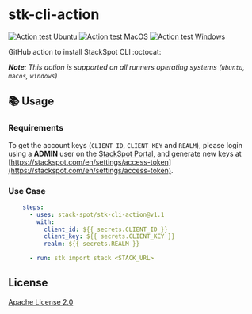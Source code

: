 # stk-cli-action

[![Action test Ubuntu](https://github.com/stack-spot/stk-cli-action/actions/workflows/action-test-ubuntu.yml/badge.svg)](https://github.com/stack-spot/stk-cli-action/actions/workflows/action-test-ubuntu.yml) [![Action test MacOS](https://github.com/stack-spot/stk-cli-action/actions/workflows/action-test-macos.yml/badge.svg)](https://github.com/stack-spot/stk-cli-action/actions/workflows/action-test-macos.yml) [![Action test Windows](https://github.com/stack-spot/stk-cli-action/actions/workflows/action-test-windows.yml/badge.svg)](https://github.com/stack-spot/stk-cli-action/actions/workflows/action-test-windows.yml)

GitHub action to install StackSpot CLI :octocat:

_**Note**: This action is supported on all runners operating systems (`ubuntu`, `macos`, `windows`)_

## 📚 Usage

### Requirements

To get the account keys (`CLIENT_ID`, `CLIENT_KEY` and `REALM`), please login using a **ADMIN** user on the [StackSpot Portal](https://stackspot.com), and generate new keys at [https://stackspot.com/en/settings/access-token](https://stackspot.com/en/settings/access-token).

### Use Case

```yaml
    steps:
      - uses: stack-spot/stk-cli-action@v1.1
        with:
          client_id: ${{ secrets.CLIENT_ID }}
          client_key: ${{ secrets.CLIENT_KEY }}
          realm: ${{ secrets.REALM }}

      - run: stk import stack <STACK_URL>
```

## License

[Apache License 2.0](https://github.com/stack-spot/stk-cli-action/blob/main/LICENSE)
